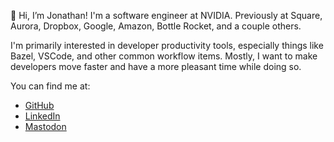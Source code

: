 👋 Hi, I’m Jonathan! I'm a software engineer at NVIDIA. Previously at Square, Aurora, Dropbox,
Google, Amazon, Bottle Rocket, and a couple others.

I'm primarily interested in developer productivity tools, especially things like Bazel, VSCode, 
and other common workflow items. Mostly, I want to make developers move faster and have a more
pleasant time while doing so.

You can find me at:
* [GitHub](https://www.github.com/dierksen)
* [LinkedIn](https://www.linkedin.com/in/jonathandierksen/)
* <a rel="me" href="https://techhub.social/@dierksen">Mastodon</a>
